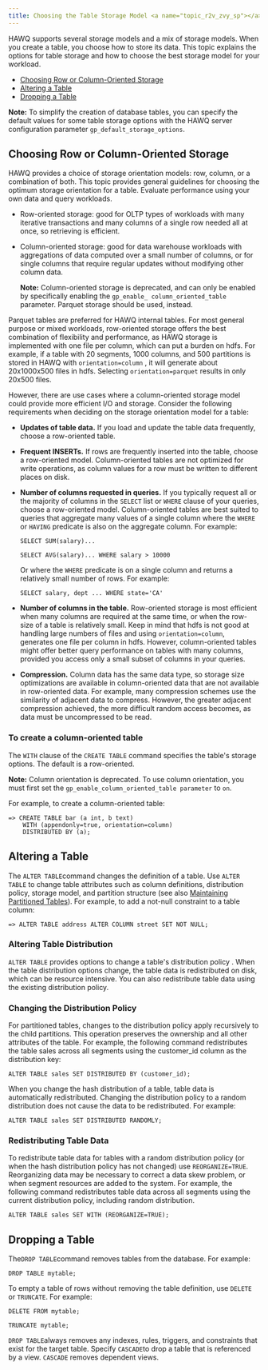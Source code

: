 ```yaml
---
title: Choosing the Table Storage Model <a name="topic_r2v_zvy_sp"></a>
---
```


HAWQ supports several storage models and a mix of storage models. When you create a table, you choose how to store its data. This topic explains the options for table storage and how to choose the best storage model for your workload.

-   [Choosing Row or Column-Oriented Storage](#topic39)
-   [Altering a Table](#topic55)
-   [Dropping a Table](#topic62)

**Note:** To simplify the creation of database tables, you can specify the default values for some table storage options with the HAWQ server configuration parameter `gp_default_storage_options`.

## Choosing Row or Column-Oriented Storage <a name="topic39"></a>

HAWQ provides a choice of storage orientation models: row, column, or a combination of both. This topic provides general guidelines for choosing the optimum storage orientation for a table. Evaluate performance using your own data and query workloads.

-   Row-oriented storage: good for OLTP types of workloads with many iterative transactions and many columns of a single row needed all at once, so retrieving is efficient.
-   Column-oriented storage: good for data warehouse workloads with aggregations of data computed over a small number of columns, or for single columns that require regular updates without modifying other column data.

    **Note:** Column-oriented storage is deprecated, and can only be enabled by specifically enabling the `gp_enable_ column_oriented_table` parameter. Parquet storage should be used, instead.


Parquet tables are preferred for HAWQ internal tables. For most general purpose or mixed workloads, row-oriented storage offers the best combination of flexibility and performance, as HAWQ storage is implemented with one file per column, which can put a burden on hdfs. For example, if a table with 20 segments, 1000 columns, and 500 partitions is stored in HAWQ with `orientation=column` , it will generate about 20x1000x500 files in hdfs. Selecting `orientation=parquet` results in only 20x500 files.

However, there are use cases where a column-oriented storage model could provide more efficient I/O and storage. Consider the following requirements when deciding on the storage orientation model for a table:

-   **Updates of table data.** If you load and update the table data frequently, choose a row-oriented table.
-   **Frequent INSERTs.** If rows are frequently inserted into the table, choose a row-oriented model. Column-oriented tables are not optimized for write operations, as column values for a row must be written to different places on disk.
-   **Number of columns requested in queries.** If you typically request all or the majority of columns in the `SELECT` list or `WHERE` clause of your queries, choose a row-oriented model. Column-oriented tables are best suited to queries that aggregate many values of a single column where the `WHERE` or `HAVING` predicate is also on the aggregate column. For example:

    ```
    SELECT SUM(salary)...
    ```

    ```
    SELECT AVG(salary)... WHERE salary > 10000
    ```

    Or where the `WHERE` predicate is on a single column and returns a relatively small number of rows. For example:

    ```
    SELECT salary, dept ... WHERE state='CA'
    ```

-   **Number of columns in the table.** Row-oriented storage is most efficient when many columns are required at the same time, or when the row-size of a table is relatively small. Keep in mind that hdfs is not good at handling large numbers of files and using `orientation=column`, generates one file per column in hdfs. However, column-oriented tables might offer better query performance on tables with many columns, provided you access only a small subset of columns in your queries.
-   **Compression.** Column data has the same data type, so storage size optimizations are available in column-oriented data that are not available in row-oriented data. For example, many compression schemes use the similarity of adjacent data to compress. However, the greater adjacent compression achieved, the more difficult random access becomes, as data must be uncompressed to be read.

### To create a column-oriented table <a name="im169305"></a>

The `WITH` clause of the `CREATE TABLE` command specifies the table's storage options. The default is a row-oriented.

**Note:** Column orientation is deprecated. To use column orientation, you must first set the `gp_enable_column_oriented_table parameter` to `on`.

For example, to create a column-oriented table:

```
=> CREATE TABLE bar (a int, b text)
    WITH (appendonly=true, orientation=column)
    DISTRIBUTED BY (a);
```

## Altering a Table <a name="topic55"></a>

The `ALTER TABLE`command changes the definition of a table. Use `ALTER TABLE` to change table attributes such as column definitions, distribution policy, storage model, and partition structure \(see also [Maintaining Partitioned Tables](ddl-partition.html)\). For example, to add a not-null constraint to a table column:

```
=> ALTER TABLE address ALTER COLUMN street SET NOT NULL;
```

### Altering Table Distribution <a name="topic56"></a>

`ALTER TABLE` provides options to change a table's distribution policy . When the table distribution options change, the table data is redistributed on disk, which can be resource intensive. You can also redistribute table data using the existing distribution policy.

### Changing the Distribution Policy <a name="topic57"></a>

For partitioned tables, changes to the distribution policy apply recursively to the child partitions. This operation preserves the ownership and all other attributes of the table. For example, the following command redistributes the table sales across all segments using the customer\_id column as the distribution key:

```
ALTER TABLE sales SET DISTRIBUTED BY (customer_id);
```

When you change the hash distribution of a table, table data is automatically redistributed. Changing the distribution policy to a random distribution does not cause the data to be redistributed. For example:

```
ALTER TABLE sales SET DISTRIBUTED RANDOMLY;
```

### Redistributing Table Data <a name="topic58"></a>

To redistribute table data for tables with a random distribution policy \(or when the hash distribution policy has not changed\) use `REORGANIZE=TRUE`. Reorganizing data may be necessary to correct a data skew problem, or when segment resources are added to the system. For example, the following command redistributes table data across all segments using the current distribution policy, including random distribution.

```
ALTER TABLE sales SET WITH (REORGANIZE=TRUE);
```

## Dropping a Table <a name="topic62"></a>

The`DROP TABLE`command removes tables from the database. For example:

```
DROP TABLE mytable;
```

To empty a table of rows without removing the table definition, use `DELETE` or `TRUNCATE`. For example:

```
DELETE FROM mytable;

TRUNCATE mytable;
```

`DROP TABLE`always removes any indexes, rules, triggers, and constraints that exist for the target table. Specify `CASCADE`to drop a table that is referenced by a view. `CASCADE` removes dependent views.

